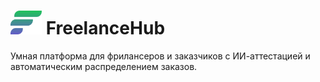 

# <img src="https://raw.githubusercontent.com/definaru/freelance/refs/heads/main/Logo.png" style="width:50px" /> FreelanceHub

Умная платформа для фрилансеров и заказчиков с ИИ-аттестацией и автоматическим распределением заказов.
